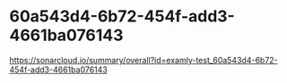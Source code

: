 # 60a543d4-6b72-454f-add3-4661ba076143
https://sonarcloud.io/summary/overall?id=examly-test_60a543d4-6b72-454f-add3-4661ba076143
